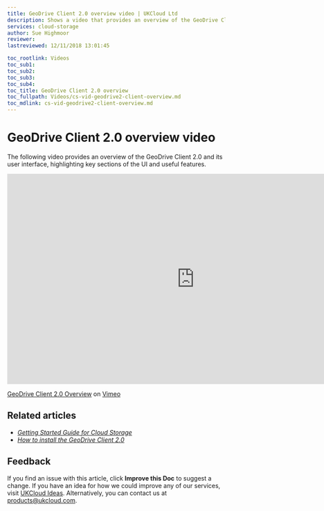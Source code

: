 ```yaml
---
title: GeoDrive Client 2.0 overview video | UKCloud Ltd
description: Shows a video that provides an overview of the GeoDrive Client 2.0
services: cloud-storage
author: Sue Highmoor
reviewer:
lastreviewed: 12/11/2018 13:01:45

toc_rootlink: Videos
toc_sub1: 
toc_sub2:
toc_sub3:
toc_sub4:
toc_title: GeoDrive Client 2.0 overview
toc_fullpath: Videos/cs-vid-geodrive2-client-overview.md
toc_mdlink: cs-vid-geodrive2-client-overview.md
---
```


# GeoDrive Client 2.0 overview video

The following video provides an overview of the GeoDrive Client 2.0 and its user interface, highlighting key sections of the UI and useful features.

<iframe src="https://player.vimeo.com/video/300264583?color=34d9c3" width="864" height="486" frameborder="0" webkitallowfullscreen mozallowfullscreen allowfullscreen></iframe>

[GeoDrive Client 2.0 Overview](https://vimeo.com/300264583) on [Vimeo](https://vimeo.com/ukcloud)

## Related articles

- [*Getting Started Guide for Cloud Storage*](cs-gs.md)
- [*How to install the GeoDrive Client 2.0*](cs-how-install-geodrive2-client.md)

## Feedback

If you find an issue with this article, click **Improve this Doc** to suggest a change. If you have an idea for how we could improve any of our services, visit [UKCloud Ideas](https://ideas.ukcloud.com). Alternatively, you can contact us at <products@ukcloud.com>.
